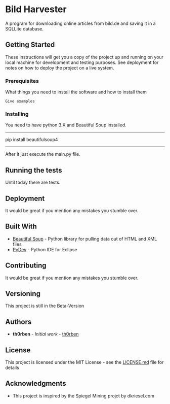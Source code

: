 # Bild Harvester

A program for downloading online articles from bild.de and saving it in a SQLLite database.

## Getting Started

These instructions will get you a copy of the project up and running on your local machine for development and testing purposes. See deployment for notes on how to deploy the project on a live system.

### Prerequisites

What things you need to install the software and how to install them

```
Give examples
```

### Installing

You need to have python 3.X and Beautiful Soup installed.
***
pip install beautifulsoup4
***

After it just execute the main.py file.

## Running the tests

Until today there are tests.

## Deployment

It would be great if you mention any mistakes you stumble over.

## Built With

* [Beautiful Soup](https://www.crummy.com/software/BeautifulSoup/bs4/doc/) - Python library for pulling data out of HTML and XML files
* [PyDev](https://marketplace.eclipse.org/content/pydev-python-ide-eclipse) - Python IDE for Eclipse

## Contributing

It would be great if you mention any mistakes you stumble over.

## Versioning

This project is still in the Beta-Version

## Authors

* **th0rben** - *Initial work* - [th0rben](https://github.com/th0rben)

## License

This project is licensed under the MIT License - see the [LICENSE.md](LICENSE.md) file for details

## Acknowledgments

* This project is inspired by the Spiegel Mining projct by dkriesel.com

